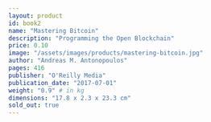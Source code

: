```yaml
---
layout: product
id: book2
name: "Mastering Bitcoin"
description: "Programming the Open Blockchain"
price: 0.10
image: "/assets/images/products/mastering-bitcoin.jpg"
author: "Andreas M. Antonopoulos"
pages: 416
publisher: "O'Reilly Media"
publication_date: "2017-07-01"
weight: "0.9" # in kg
dimensions: "17.8 x 2.3 x 23.3 cm"
sold_out: true
---
```


